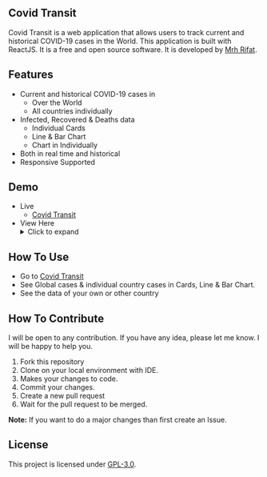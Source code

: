 ## Covid Transit
Covid Transit is a web application that allows users to track current and historical COVID-19 cases in the World. This application is built with ReactJS. It is a free and open source software. It is developed by [Mrh Rifat](https://github.com/mrhrifat).

## Features
- Current and historical COVID-19 cases in
    - Over the World
    - All countries individually
- Infected, Recovered & Deaths data
    - Individual Cards
    - Line & Bar Chart
    - Chart in Individually
- Both in real time and historical
- Responsive Supported

## Demo
- Live
    - [Covid Transit](https://covidtransit.netlify.app)
- View Here
    <details>
        <summary>Click to expand</summary>
            <img src="https://i.ibb.co/3WqCsMd/Covid-Transit01.png" alt="Covid-Transit02" border="0">
            <img src="https://i.ibb.co/BcWtXcF/Covid-Transit02.png" alt="Covid-Transit01" border="0">
    </details>

## How To Use
- Go to [Covid Transit](https://covidtransit.netlify.app)
- See Global cases & individual country cases in Cards, Line & Bar Chart.
- See the data of your own or other country

## How To Contribute
I will be open to any contribution. If you have any idea, please let me know. I will be happy to help you.
1. Fork this repository
2. Clone on your local environment with IDE.
3. Makes your changes to code.
4. Commit your changes.
5. Create a new pull request
6. Wait for the pull request to be merged.

**Note:** If you want to do a major changes than first create an Issue.


## License
This project is licensed under [GPL-3.0](https://github.com/mrhrifat/covid-transit/blob/master/LICENSE.md).